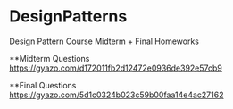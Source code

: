 # DesignPatterns
Design Pattern Course Midterm + Final Homeworks

**Midterm Questions
https://gyazo.com/d172011fb2d12472e0936de392e57cb9

**Final Questions
https://gyazo.com/5d1c0324b023c59b00faa14e4ac27162


